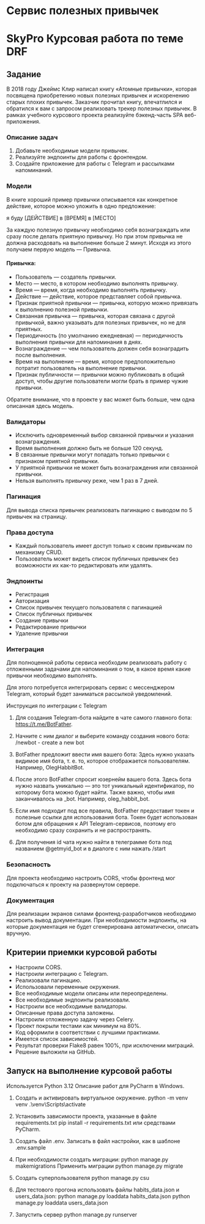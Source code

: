 # Сервис полезных привычек
# SkyPro Курсовая работа по теме DRF

## Задание 
В 2018 году Джеймс Клир написал книгу «Атомные привычки», которая посвящена 
приобретению новых полезных привычек и искоренению старых плохих привычек. 
Заказчик прочитал книгу, впечатлился и обратился к вам с запросом реализовать 
трекер полезных привычек.
В рамках учебного курсового проекта реализуйте бэкенд-часть SPA веб-приложения.

### Описание задач
1. Добавьте необходимые модели привычек.
2. Реализуйте эндпоинты для работы с фронтендом.
3. Создайте приложение для работы с Telegram и рассылками напоминаний.

### Модели
В книге хороший пример привычки описывается как конкретное действие, которое 
можно уложить в одно предложение:

я буду [ДЕЙСТВИЕ] в [ВРЕМЯ] в [МЕСТО]

За каждую полезную привычку необходимо себя вознаграждать или сразу после 
делать приятную привычку. Но при этом привычка не должна расходовать 
на выполнение больше 2 минут. Исходя из этого получаем первую модель — Привычка.

#### Привычка:
- Пользователь — создатель привычки.
- Место — место, в котором необходимо выполнять привычку.
- Время — время, когда необходимо выполнять привычку.
- Действие — действие, которое представляет собой привычка.
- Признак приятной привычки — привычка, которую можно привязать к выполнению 
полезной привычки.
- Связанная привычка — привычка, которая связана с другой привычкой, важно 
указывать для полезных привычек, но не для приятных.
- Периодичность (по умолчанию ежедневная) — периодичность выполнения привычки 
для напоминания в днях.
- Вознаграждение — чем пользователь должен себя вознаградить после выполнения.
- Время на выполнение — время, которое предположительно потратит пользователь 
на выполнение привычки.
- Признак публичности — привычки можно публиковать в общий доступ, чтобы 
другие пользователи могли брать в пример чужие привычки.

Обратите внимание, что в проекте у вас может быть больше, чем одна описанная 
здесь модель.

### Валидаторы
- Исключить одновременный выбор связанной привычки и указания вознаграждения.
- Время выполнения должно быть не больше 120 секунд.
- В связанные привычки могут попадать только привычки с признаком приятной 
привычки.
- У приятной привычки не может быть вознаграждения или связанной привычки.
- Нельзя выполнять привычку реже, чем 1 раз в 7 дней.

### Пагинация
Для вывода списка привычек реализовать пагинацию с выводом по 5 привычек 
на страницу.

### Права доступа
- Каждый пользователь имеет доступ только к своим привычкам по механизму CRUD.
- Пользователь может видеть список публичных привычек без возможности их как-то
редактировать или удалять.

### Эндпоинты
- Регистрация
- Авторизация
- Список привычек текущего пользователя с пагинацией
- Список публичных привычек
- Создание привычки
- Редактирование привычки
- Удаление привычки

### Интеграция
Для полноценной работы сервиса необходим реализовать работу с отложенными 
задачами для напоминания о том, в какое время какие привычки необходимо 
выполнять.

Для этого потребуется интегрировать сервис с мессенджером Telegram, который 
будет заниматься рассылкой уведомлений.

Инструкция по интеграции с Telegram

1. Для создания Telegram-бота найдите в чате самого главного бота: 
https://t.me/BotFather. 

2. Начните с ним диалог и выберите команду создания нового
бота: /newbot - create a new bot

3. BotFather предложит ввести имя вашего бота:
Здесь нужно указать видимое имя бота, т. е. то, которое отображается 
пользователям. Например, OlegHabbitBot.

4. После этого BotFather спросит юзернейм вашего бота.
Здесь бота нужно назвать уникально — это тот уникальный идентификатор, по 
которому бота можно будет найти. Также важно, чтобы имя заканчивалось на _bot.
Например, oleg_habbit_bot.

5. Если имя подходит под все правила, BotFather предоставит токен и полезные 
ссылки для использования бота.
Токен будет использован ботом для обращения к API Telegram-сервисов, поэтому 
его необходимо сразу сохранить и не распространять.

6. Для получения id чата нужно найти в телеграмме бота под названием 
@getmyid_bot и в диалоге с ним нажать /start

### Безопасность
Для проекта необходимо настроить CORS, чтобы фронтенд мог подключаться 
к проекту на развернутом сервере.

### Документация
Для реализации экранов силами фронтенд-разработчиков необходимо настроить 
вывод документации. При необходимости эндпоинты, на которые документация 
не будет сгенерирована автоматически, описать вручную.

## Критерии приемки курсовой работы
- Настроили CORS.
- Настроили интеграцию с Telegram.
- Реализовали пагинацию.
- Использовали переменные окружения.
- Все необходимые модели описаны или переопределены.
- Все необходимые эндпоинты реализовали.
- Настроили все необходимые валидаторы.
- Описанные права доступа заложены.
- Настроили отложенную задачу через Celery.
- Проект покрыли тестами как минимум на 80%.
- Код оформили в соответствии с лучшими практиками.
- Имеется список зависимостей.
- Результат проверки Flake8 равен 100%, при исключении миграций.
- Решение выложили на GitHub.

## Запуск на выполнение курсовой работы

Используется Python 3.12
Описание работ для PyCharm в Windows.

1. Создать и активировать виртуальное окружение.
python -m venv venv
.\venv\Scripts\activate

2. Установить зависимости проекта, указанные в файле requirements.txt
pip install -r requirements.txt 
или средствами PyCharm.

3. Создать файл .env.
Записать в файл настройки, как в шаблоне .env.sample

4. При необходимости создать миграции:
python manage.py makemigrations
Применить миграции
python manage.py migrate

5. Создать суперпользователя
python manage.py csu

6. Для тестового прогона использовать файлы habits_data.json и users_data.json:
python manage.py loaddata habits_data.json
python manage.py loaddata users_data.json

7. Запустить сервер
python manage.py runserver

